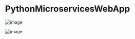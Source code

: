 ﻿# PythonMicroservicesWebApp

![image](https://user-images.githubusercontent.com/61587949/188312171-2e396de1-c220-4a81-b778-ab642f48f4aa.png)

![image](https://user-images.githubusercontent.com/61587949/190077762-3f5b4082-2a57-47ea-98dc-99fc1a1b06d9.png)
